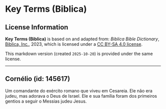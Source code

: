 # Key Terms (Biblica)

## License Information

**Key Terms (Biblica)** is based on and adapted from: _Biblica Bible Dictionary_, [Biblica, Inc.](https://www.biblica.com/), 2023, which is licensed under a [CC BY-SA 4.0 license](https://creativecommons.org/licenses/by-sa/4.0/legalcode.en).

This markdown version (created `2025-10-20`) is provided under the same license.



--------------------------------

## Cornélio (id: 145617)

Um comandante do exército romano que viveu em Cesareia. Ele não era judeu, mas adorava o Deus de Israel. Ele e sua família foram dos primeiros gentios a seguir o Messias judeu Jesus.


